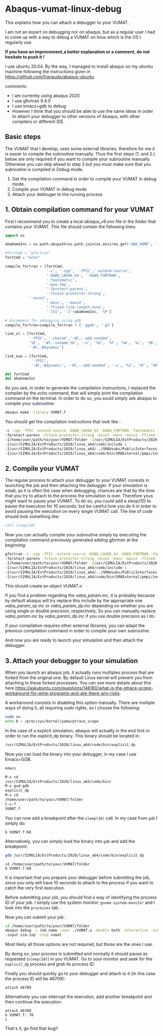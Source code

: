 # Abaqus-vumat-linux-debug
This explains how you can attach a debugger to your VUMAT.

I am not an expert on debugging nor on abaqus, but as a regular user I had to come up with a way to debug a VUMAT on linux which is the OS I regularly use.

**If you have an improvement,a better explanation or a comment, do not hesitate to push it !**

I use ubuntu 20.04. By the way, I managed to install abaqus on my ubuntu machine following the instructions given in <https://github.com/franaudo/abaqus-ubuntu>

*comments*:<br>
* I am currently using abaqus 2020
* I use gfortran 9.4.0
* I use emacs+gdb to debug
* However I think that you should be able to use the same ideas in order to attach your debugger to other versions of Abaqus, with other compilers or different IDE.

## Basic steps

The VUMAT that I develop, uses some external libraries, therefore for me it is easier to compile the subroutine manually. Thus the first steps (1. and 2.) below are only required if you want to compile your subroutine manually. Otherwise you can skip ahead to step 3 but you must make sure that you subroutine is compiled in *Debug* mode.

1. Get the compilation command in order to compile your VUMAT in debug mode. 
1. Compile your VUMAT in debug mode
1. Attach your debbuger to the running process

## 1. Obtain compilation command for your VUMAT

First I recommend you to create a local *abaqus_v6.env* file in the folder that contains your VUMAT. This file should contain the following lines:

```python
import os

abaHomeInc = os.path.abspath(os.path.join(os.environ.get('ABA_HOME', ''), os.pardir))

#fortCmd = "gfortran"
fortCmd = "echo"

compile_fortran = [fortCmd,
                   '-c', '-cpp', '-fPIC','-extend-source',
                   '-DABQ_LNX86_64', '-DABQ_FORTRAN',
                   '-fautomatic',
                   '-mno-fma',
                   '-fprotect-parens',
                   '-fstack-protector-strong',
		   '-msse3',
                   '-mavx', '-mavx2',
                   '-ffixed-line-length-none',
                   '-I%I', '-I'+abaHomeInc, '%P']

# Uncomment for debugging using gdb
compile_fortran=compile_fortran + ['-ggdb', '-g3']

link_sl = [fortCmd,
           '-fPIC', '-shared','-Wl,--add-needed',
           '%E', '-Wl,-soname,%U', '-o', '%U', '%F', '%A', '%L', '%B',
           '-Wl,-Bdynamic']

link_exe = [fortCmd,
            '-fPIC',
            '-Wl,-Bdynamic', '-Wl,--add-needed', '-o', '%J', '%F', '%M', '%L', '%B', '%O']

del fortCmd
del abaHomeInc
```
As you see, in order to generate the compilation instructions, I replaced the compiler by the *echo* command, that will simply print the compilation command on the terminal. In order to do so, you sould simply ask abaqus to compile your subroutine:

```bash
abaqus make -library VUMAT.f
```
You should get the compilation instructions that look like :

```bash
-c -cpp -fPIC -extend-source -DABQ_LNX86_64 -DABQ_FORTRAN -fautomatic -mno-fma \
-fprotect-parens -fstack-protector-strong -msse3 -mavx -mavx2 -ffixed-line-length-none \
-I/home/user/path/to/your/VUMAT/folder -I/usr/SIMULIA/EstProducts/2020 -ggdb -g3 -I. \
-I/usr/SIMULIA/EstProducts/2020/linux_a64/code/include \
-I/usr/SIMULIA/EstProducts/2020/linux_a64/../SMAUsubs/PublicInterfaces \
-I/usr/SIMULIA/EstProducts/2020/linux_a64/code/bin/SMAExternal/pmpi/include VUMAT.f
```

## 2. Compile your VUMAT

The regular process to attach your debugger to your VUMAT consists in launching the job and then attaching the debugger. If your simulation is small, as it is often the case when debugging, chances are that by the time that you try to attach to the process the simulation is over. Therefore yous might want to pause your VUMAT. To do so, you could add a *sleep(10)* to pause the execution for 10 seconds, but be careful how you do it in order to avoid pausing the execution on every single VUMAT call. The line of code should look something like:

```fortran
call sleep(10)
```
Now you can actually compile your subroutine simply by executing the compilation command previously generated adding *gfortran* at the beginning:


```bash
gfortran -c -cpp -fPIC -extend-source -DABQ_LNX86_64 -DABQ_FORTRAN -fautomatic -mno-fma \
-fprotect-parens -fstack-protector-strong -msse3 -mavx -mavx2 -ffixed-line-length-none \
-I/home/user/path/to/your/VUMAT/folder -I/usr/SIMULIA/EstProducts/2020 -ggdb -g3 -I. \
-I/usr/SIMULIA/EstProducts/2020/linux_a64/code/include \
-I/usr/SIMULIA/EstProducts/2020/linux_a64/../SMAUsubs/PublicInterfaces \
-I/usr/SIMULIA/EstProducts/2020/linux_a64/code/bin/SMAExternal/pmpi/include VUMAT.f
```
This should create an object *VUMAT.o*

If you find a problem regarding the *vaba_param.inc*, it is probably because by default abaqus will try replace this include by the appropriate one *vaba_param_sp.inc* or *vaba_param_dp.inc* depending on whether you are using single or double precision, respectively. So you can manually replace *vaba_param.inc* by *vaba_param_dp.inc* if you use double precision as I do.

If your compilation requires other external libraries, you can adapt the previous compilation command in order to compile your own subroutine.

And now you are ready to launch your simulation and then attach the debugger.


## 3. Attach your debugger to your simulation

When you launch an abaqus job, it actually runs multiples process that are forked from the original one. By default Linux kernel will prevent you from attaching to these forked processes. You can see more details about this here <https://askubuntu.com/questions/146160/what-is-the-ptrace-scope-workaround-for-wine-programs-and-are-there-any-risks>.

A workaround consists in disabling this option manually. There are multiple ways of doing it, all requiring *sudo* rights, so I choose the following:

```bash
sudo su -
echo 0 > /proc/sys/kernel/yama/ptrace_scope
```

In the case of a explicit simulation, abaqus will actually in the end fork in order to run the *explicit_dp* binary. This binary should be located in:

```bash
/usr/SIMULIA/EstProducts/2020/linux_a64/code/bin/explicit_dp
```
Now you can load the binary into your debugger, in my case I use Emacs+GDB.

```bash
emacs
```
```lisp
M-x cd
/usr/SIMULIA/EstProducts/2020/linux_a64/code/bin/
M-x gud-gdb
explicit_dp
M-x cd
/home/user/path/to/your/VUMAT/folder
C-x-f
VUMAT.f
```
You can now add a breakpoint after the `sleep(10)` call. In my case from `gdb` I simply do:

```gdb
b VUMAT.f:68
```

Alternatively, you can simply load the binary into `gdb` and add the breakpoint:

```bash
gdb /usr/SIMULIA/EstProducts/2020/linux_a64/code/bin/explicit_dp
```
```gdb
cd /home/user/path/to/your/VUMAT/folder
b VUMAT.f:68
```
It is important that you prepare your debugger before submitting the job, since you only will have 10 seconds to attach to the process if you want to catch the very first execution. 

Before submitting your job, you should find a way of identifying the process ID of your job. I simply use the system monitor: `gnome-system-monitor` and I look into the `processes` tab.

Now you can submit your job :


```bash
cd /home/user/path/to/your/VUMAT/folder
abaqus debug -j Job_name -user ./VUMAT.o -double both -interactive -ask_delete OFF \
-input sim.inp -stop vumat
```
Most likely all those options are not required, but those are the ones I use.

By doing so, your process is submitted and normally it should pause as requested (`sleep(10)`) in you VUMAT. Go to your monitor and seek for the `explicit_dp` process and grab its process ID.

Finally you should quickly go to your debugger and attach to it (in this case the process ID will be 46709):

```gdb
attach 46709
```

Alternatively you can interrupt the execution, add another breakpoint and then continue the execution:

```gdb
attach 46709
b VUMAT.f: 70
c
```

That's it, go find that bug!!
